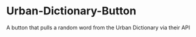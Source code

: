 # Urban-Dictionary-Button
A button that pulls a random word from the Urban Dictionary via their API

